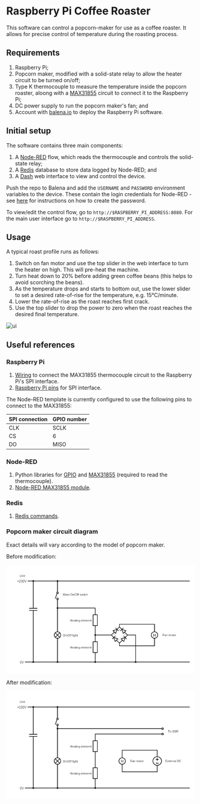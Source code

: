 # Raspberry Pi Coffee Roaster

This software can control a popcorn-maker for use as a coffee roaster. It allows for precise control of temperature during the roasting process.

## Requirements

1.  Raspberry Pi;
2.  Popcorn maker, modified with a solid-state relay to allow the heater circuit to be turned on/off;
3.  Type K thermocouple to measure the temperature inside the popcorn roaster, aloong with a [MAX31855](https://www.adafruit.com/product/269) circuit to connect it to the Raspberry Pi;
4.  DC power supply to run the popcorn maker's fan; and
5.  Account with [balena.io](https://www.balena.io/) to deploy the Raspberry Pi software.

## Initial setup

The software contains three main components:

1.  A [Node-RED](https://nodered.org/) flow, which reads the thermocouple and controls the solid-state relay;
2.  A [Redis](https://redis.io/) database to store data logged by Node-RED; and
3.  A [Dash](https://plot.ly/products/dash/) web interface to view and control the device.

Push the repo to Balena and add the `USERNAME` and `PASSWORD` environment variables to the device. These contain the login credentials for Node-RED - see [here](https://github.com/balena-io-projects/balena-node-red) for instructions on how to create the password.

To view/edit the control flow, go to `http://$RASPBERRY_PI_ADDRESS:8080`.  For the main user interface go to `http://$RASPBERRY_PI_ADDRESS`.

## Usage

A typical roast profile runs as follows:

1.  Switch on fan motor and use the top slider in the web interface to turn the heater on high. This will pre-heat the machine.
2.  Turn heat down to 20% before adding green coffee beans (this helps to avoid scorching the beans).
3.  As the temperature drops and starts to bottom out, use the lower slider to set a desired rate-of-rise for the temperature, e.g. 15°C/minute.
4.  Lower the rate-of-rise as the roast reaches first crack.
5.  Use the top slider to drop the power to zero when the roast reaches the desired final temperature.

![ui](figures/ui.png)

## Useful references

### Raspberry Pi

1.  [Wiring](https://learn.adafruit.com/max31855-thermocouple-python-library?view=all#hardware-spi-2-11) to connect the MAX31855 thermocouple circuit to the Raspberry Pi's SPI interface.
2.  [Raspberry Pi pins](https://pinout.xyz/pinout/spi) for SPI interface.

The Node-RED template is currently configured to use the following pins to connect to the MAX31855:

| SPI connection | GPIO number |
|----------------|-------------|
| CLK            | SCLK        |
| CS             | 6           |
| DO             | MISO        |

### Node-RED

1.  Python libraries for [GPIO](https://github.com/adafruit/Adafruit_Python_GPIO) and [MAX31855](https://github.com/adafruit/Adafruit_Python_MAX31855) (required to read the thermocouple).
2.  [Node-RED MAX31855 module](https://github.com/Heatworks/node-red-contrib-adafruit-max31855).

### Redis

1.  [Redis commands](https://redis.io/commands).

### Popcorn maker circuit diagram

Exact details will vary according to the model of popcorn maker.

Before modification:

![before](figures/circuit-before.png)

After modification:

![after](figures/circuit-after.png)
